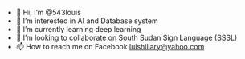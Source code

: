 - 👋 Hi, I’m @543louis
- 👀 I’m interested in AI and Database system 
- 🌱 I’m currently learning deep learning 
- 💞️ I’m looking to collaborate on South Sudan Sign Language (SSSL)
- 📫 How to reach me on Facebook luishillary@yahoo.com

<!---
543louis/543louis is a ✨ special ✨ repository because its `README.md` (this file) appears on your GitHub profile.
You can click the Preview link to take a look at your changes.
--->
